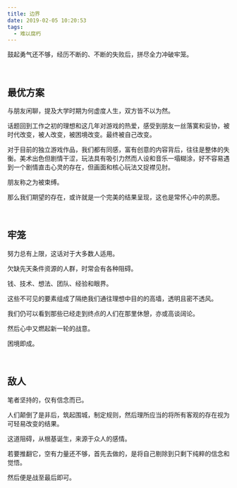 ```yaml
---
title: 边界
date: 2019-02-05 10:20:53
tags:
  - 难以腐朽
---
```


鼓起勇气还不够，经历不断的、不断的失败后，拼尽全力冲破牢笼。

<br />

## 最优方案

与朋友闲聊，提及大学时期为何虚度人生，双方皆不以为然。

话题回到工作之初的理想和这几年对游戏的热爱，感受到朋友一丝落寞和妥协，被时代改变，被人改变，被困境改变。最终被自己改变。

对于目前的独立游戏作品，我们都有同感，富有创意的内容背后，往往是整体的失衡。美术出色但剧情干涩，玩法具有吸引力然而人设和音乐一塌糊涂，好不容易遇到一个剧情直击心灵的存在，但画面和核心玩法又捉襟见肘。

朋友称之为被束缚。

那么我们期望的存在，或许就是一个完美的结果呈现，这也是常怀心中的夙愿。

<br />

## 牢笼

努力总有上限，这话对于大多数人适用。

欠缺先天条件资源的人群，时常会有各种阻碍。

钱、技术、想法、团队、经验和眼界。

这些不可见的要素组成了隔绝我们通往理想中目的的高墙，透明且密不透风。

我们仍可以看到那些已经走到终点的人们在那里休憩，亦或高谈阔论。

然后心中又燃起新一轮的战意。

困境即成。

<br />

## 敌人

笔者坚持的，仅有信念而已。

人们颠倒了是非后，筑起围城，制定规则，然后理所应当的将所有客观的存在视为可轻易改变的结果。

这道阻碍，从根基诞生，来源于众人的感情。

若要推翻它，空有力量还不够，首先去做的，是将自己剔除到只剩下纯粹的信念和觉悟。

然后便是战至最后即可。

